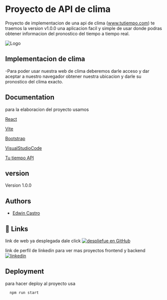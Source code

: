 
# Proyecto de API de clima

Proyecto de implementacion de una api de clima (www.tutiempo.com) te traemos  la version  v1.0.0 una aplicacion facil y simple de usar donde podras obtener informacion del pronostico del tiempo a tiempo real.


![Logo](https://i.pinimg.com/originals/70/01/c3/7001c38b0a837db5d2122ba4cb01b012.png)


## Implementacion de clima

-Para poder usar nuestra web de clima deberemos darle acceso y dar aceptar a nuestro navegador obtener nuestra ubicacion y darle su pronostico del clima exacto.



## Documentation

para la elaboracion del proyecto usamos 

[React](https://es.react.dev/)

[Vite](https://vite.dev/)

[Bootstrap](https://getbootstrap.com/)

[VisualStudioCode](https://code.visualstudio.com/)

[Tu tiempo API](https://www.tutiempo.net/)
## version

Version 1.0.0



## Authors

- [Edwin Castro](https://www.linkedin.com/in/edwin-castro-13a763272/)


## 🔗 Links
link de web ya desplegada dale click 
[![despliefue en GitHub](https://img.shields.io/badge/ApiClima-V1.0.0-000?style=for-the-badge&logo=ko-fi&logoColor=gold)](https://weather-app-sigma-gott-85.vercel.app/)



link de perfil de linkedin para ver mas proyectos frontend y backend
[![linkedin](https://img.shields.io/badge/linkedin-0A66C2?style=for-the-badge&logo=linkedin&logoColor=gold)](https://www.linkedin.com/in/edwin-castro-13a763272/)


## Deployment

para hacer deploy al proyecto usa

```bash
  npm run start
```

